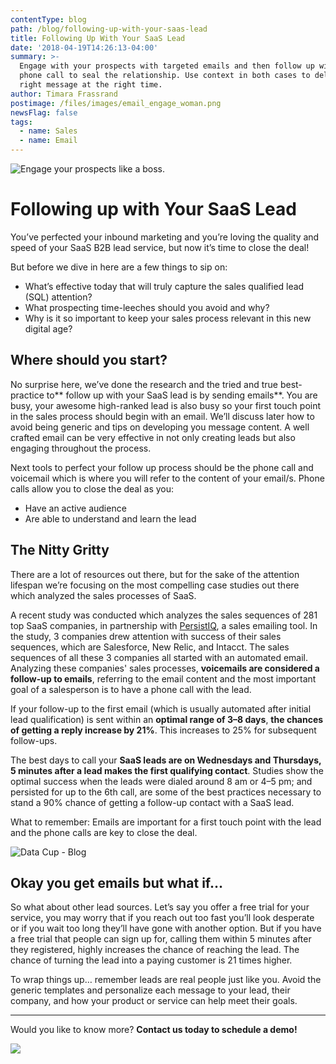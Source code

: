 ```yaml
---
contentType: blog
path: /blog/following-up-with-your-saas-lead
title: Following Up With Your SaaS Lead
date: '2018-04-19T14:26:13-04:00'
summary: >-
  Engage with your prospects with targeted emails and then follow up with a
  phone call to seal the relationship. Use context in both cases to deliver the
  right message at the right time.
author: Timara Frassrand
postimage: /files/images/email_engage_woman.png
newsFlag: false
tags:
  - name: Sales
  - name: Email
---
```

![Engage your prospects like a boss.](/files/images/email_engage_woman.png)

# Following up with Your SaaS Lead

You’ve perfected your inbound marketing and you’re loving the quality and speed of your SaaS B2B lead service, but now it’s time to close the deal!

But before we dive in here are a few things to sip on:

* What’s effective today that will truly capture the sales qualified lead (SQL) attention?
* What prospecting time-leeches should you avoid and why?
* Why is it so important to keep your sales process relevant in this new digital age?

## Where should you start?

No surprise here, we’ve done the research and the tried and true best-practice to** follow up with your SaaS lead is by sending emails**. You are busy, your awesome high-ranked lead is also busy so your first touch point in the sales process should begin with an email. We’ll discuss later how to avoid being generic and tips on developing you message content. A well crafted email can be very effective in not only creating leads but also engaging throughout the process. 

Next tools to perfect your follow up process should be the phone call and voicemail which is where you will refer to the content of your email/s. Phone calls allow you to close the deal as you:

* Have an active audience
* Are able to understand and learn the lead

## The Nitty Gritty

There are a lot of resources out there, but for the sake of the attention lifespan we’re focusing on the most compelling case studies out there which analyzed the sales processes of SaaS.

A recent study was conducted which analyzes the sales sequences of 281 top SaaS companies, in partnership with [PersistIQ](https://www.persistiq.com/), a sales emailing tool.  In the study, 3 companies drew attention with success of their sales sequences, which are Salesforce, New Relic, and Intacct.  The sales sequences of all these 3 companies all started with an automated email. Analyzing these companies' sales processes, **voicemails are considered a follow-up to emails**, referring to the email content and the most important goal of a salesperson is to have a phone call with the lead.  

If your follow-up to the first email (which is usually automated after initial lead qualification) is sent within an **optimal range of 3–8 days**, **the chances of getting a reply increase by 21%**. This increases to 25% for subsequent follow-ups. 

The best days to call your **SaaS leads are on Wednesdays and Thursdays, 5 minutes after a lead makes the first qualifying contact**. Studies show the optimal success when the leads were dialed around 8 am or 4–5 pm; and persisted for up to the 6th call, are some of the best practices necessary to stand a 90% chance of getting a follow-up contact with a SaaS lead.

What to remember: Emails are important for a first touch point with the lead and the phone calls are key to close the deal.  

![Data Cup - Blog](/files/images/cod_blog_saas_leads.png)

## Okay you get emails but what if…

So what about other lead sources. Let’s say you offer a free trial for your service, you may worry that if you reach out too fast you’ll look desperate or if you wait too long they’ll have gone with another option. But if you have a free trial that people can sign up for, calling them within 5 minutes after they registered, highly increases the chance of reaching the lead. The chance of turning the lead into a paying customer is 21 times higher.

To wrap things up… remember leads are real people just like you. Avoid the generic templates and personalize each message to your lead, their company, and how your product or service can help meet their goals.

- - -

Would you like to know more? **Contact us today to schedule a demo!**

[![](/files/images/button_schedule-a-demo.png)](https://www.datacup.net/onboard?utm_source=blog&utm_medium=cta&utm_campaign=demo)
